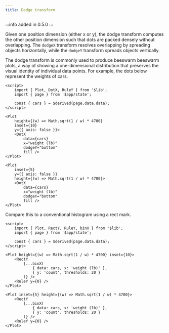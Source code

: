 ```yaml
---
title: Dodge transform
---
```


:::info
added in 0.5.0
:::

Given one position dimension (either x or y), the dodge transform computes the other position dimension such that dots are packed densely without overlapping. The `dodgeX` transform resolves overlapping by spreading objects horizontally, while the `dodgeY` transform spreads objects vertically.

The dodge transform is commonly used to produce beeswarm beeswarm plots, a way of showing a one-dimensional distribution that preserves the visual identity of individual data points. For example, the dots below represent the weights of cars.

```svelte live
<script>
    import { Plot, DotX, RuleY } from '$lib';
    import { page } from '$app/state';

    const { cars } = $derived(page.data.data);
</script>

<Plot
    height={(w) => Math.sqrt(1 / w) * 4700}
    inset={10}
    y={{ axis: false }}>
    <DotX
        data={cars}
        x="weight (lb)"
        dodgeY="bottom"
        fill />
</Plot>
```

```svelte
<Plot
    inset={5}
    y={{ axis: false }}
    height={(w) => Math.sqrt(1 / w) * 4700}>
    <DotX
        data={cars}
        x="weight (lb)"
        dodgeY="bottom"
        fill />
</Plot>
```

Compare this to a conventional histogram using a rect mark.

```svelte live
<script>
    import { Plot, RectY, RuleY, binX } from '$lib';
    import { page } from '$app/state';

    const { cars } = $derived(page.data.data);
</script>

<Plot height={(w) => Math.sqrt(1 / w) * 4700} inset={10}>
    <RectY
        {...binX(
            { data: cars, x: 'weight (lb)' },
            { y: 'count', thresholds: 20 }
        )} />
    <RuleY y={0} />
</Plot>
```

```svelte
<Plot inset={5} height={(w) => Math.sqrt(1 / w) * 4700}>
    <RectY
        {...binX(
            { data: cars, x: 'weight (lb)' },
            { y: 'count', thresholds: 20 }
        )} />
    <RuleY y={0} />
</Plot>
```
